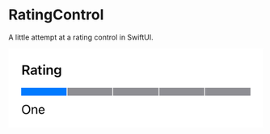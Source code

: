# RatingControl

A little attempt at a rating control in SwiftUI.

![RatingControl](RatingControl.png)